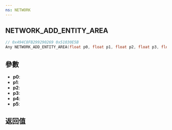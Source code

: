 ```yaml
---
ns: NETWORK
---
```

## NETWORK_ADD_ENTITY_AREA

```c
// 0x494C8FB299290269 0x51030E5B
Any NETWORK_ADD_ENTITY_AREA(float p0, float p1, float p2, float p3, float p4, float p5);
```


## 參數
* **p0**: 
* **p1**: 
* **p2**: 
* **p3**: 
* **p4**: 
* **p5**: 

## 返回值
